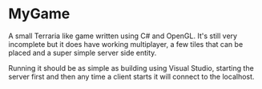 # MyGame

A small Terraria like game written using C# and OpenGL. It's still very incomplete but it does have working multiplayer, a few tiles that can be placed and a super simple server side entity.

Running it should be as simple as building using Visual Studio, starting the server first and then any time a client starts it will connect to the localhost.  
